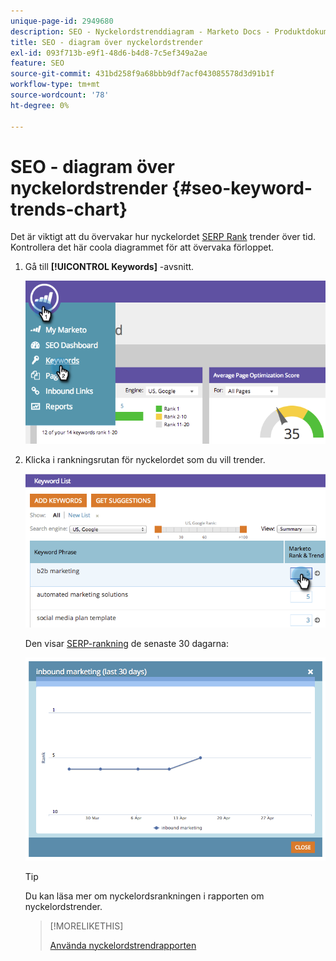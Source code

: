 ```yaml
---
unique-page-id: 2949680
description: SEO - Nyckelordstrenddiagram - Marketo Docs - Produktdokumentation
title: SEO - diagram över nyckelordstrender
exl-id: 093f713b-e9f1-48d6-b4d8-7c5ef349a2ae
feature: SEO
source-git-commit: 431bd258f9a68bbb9df7acf043085578d3d91b1f
workflow-type: tm+mt
source-wordcount: '78'
ht-degree: 0%

---
```


# SEO - diagram över nyckelordstrender {#seo-keyword-trends-chart}

Det är viktigt att du övervakar hur nyckelordet [SERP Rank](/help/marketo/product-docs/additional-apps/seo/understanding-seo/understanding-search-engine-optimization.md) trender över tid. Kontrollera det här coola diagrammet för att övervaka förloppet.

1. Gå till **[!UICONTROL Keywords]** -avsnitt.

   ![](assets/image2014-9-18-12-3a5-3a7.png)

1. Klicka i rankningsrutan för nyckelordet som du vill trender.

   ![](assets/image2014-9-18-12-3a5-3a11.png)

   Den visar [SERP-rankning](/help/marketo/product-docs/additional-apps/seo/understanding-seo/understanding-search-engine-optimization.md) de senaste 30 dagarna:

   ![](assets/image2014-9-18-12-3a5-3a14.png)

   >[!TIP]
   >
   >Du kan läsa mer om nyckelordsrankningen i rapporten om nyckelordstrender.

   >[!MORELIKETHIS]
   >
   >[Använda nyckelordstrendrapporten](/help/marketo/product-docs/additional-apps/seo/reports/seo-use-the-keyword-trends-report.md)
